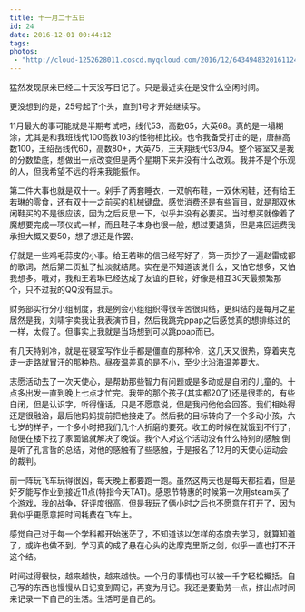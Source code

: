 ```yaml
---
title: 十一月二十五日
id: 24
date: 2016-12-01 00:44:12
tags:
photos:
 - "http://cloud-1252628011.coscd.myqcloud.com/2016/12/6434948320161124000144091.jpg"
---
```



猛然发现原来已经二十天没写日记了。只是最近实在是没什么空闲时间。

更没想到的是，25号起了个头，直到1号才开始继续写。

11月最大的事可能就是半期考试吧，线代53，高数65，大英68。真的是一塌糊涂，尤其是和我班线代100高数103的怪物相比较。也令我备受打击的是，唐赫高数100，王绍岳线代60，高数80+，大英75，王天翔线代93/94。整个寝室又是我的分数垫底，想做出一点改变但是两个星期下来并没有什么改观。我并不是个乐观的人，但我希望不远的将来我能振作。

第二件大事也就是双十一。剁手了两套睡衣，一双帆布鞋，一双休闲鞋，还有给王若琳的零食，还有双十一之前买的机械键盘。感觉消费还是有些盲目，就是那双休闲鞋买的不是很应该，因为之后反思一下，似乎并没有必要买。当时想买就像着了魔想要完成一项仪式一样，而且鞋子本身也很一般，想过要退货，但是来回运费我承担大概又要50，想了想还是作罢。

仔就是一些鸡毛蒜皮的小事。给王若琳的信已经写好了，第一页抄了一遍赵雷成都的歌词，然后第二页扯了扯淡就结尾。实在是不知道该说什么，又怕它想多，又怕我想多。哦对，我和王若琳已经达成了友谊的巨轮，好像是相互30天最频繁那个，只不过我的QQ没有显示。

财务部实行分小组制度，我是例会小组组织得很辛苦很纠结，更纠结的是每月之星居然是我，刘啸宇卖我让我表演节目，然后我跳完ppap之后感觉真的想排练过的一样，太假了。但事实上我就是当场想到可以跳ppap而已。

有几天特别冷，就是在寝室写作业手都是僵直的那种冷，这几天又很热，穿着夹克走一走路就冒汗的那种热。昼夜温差真的是不小，至少比沿海温差要大。

志愿活动去了一次天使心，是帮助那些智力有问题或是多动或是自闭的儿童的。十点多出发一直到晚上七点才忙完。我带的那个孩子(其实都20了)还是很乖的，有些自闭，但是认识字，听得懂话，只是不愿意说，但是我问他他会回答。我们相处得还是很融洽，最后他妈妈提前把他接走了。然后我的目标转向了一个多动小孩，六七岁的样子，一个多小时把我们几个人折磨的要死。收工的时候在就饿到不行了，随便在楼下找了家面馆就解决了晚饭。我个人对这个活动没有什么特别的感触 倒是听了孔言哲的总结，对他的感触有了些感触，于是报名了12月的天使心运动会的裁判。

前一阵玩飞车玩得很凶，每天晚上都要跑一跑。虽然这两天也是每天都挂着，但是好歹能写作业到接近11点(特指今天TAT)。感恩节特惠的时候第一次用steam买了个游戏，我的战争，好评度很高，但是我玩了俩小时之后也不愿意在打开了，因为我似乎更愿意把时间耗费在飞车上。

感觉自己对于每一个学科都开始迷茫了，不知道该以怎样的态度去学习，就算知道了，或许也做不到。学习真的成了悬在心头的达摩克里斯之剑，似乎一直也打不开这个结。

时间过得很快，越来越快，越来越快。一个月的事情也可以被一千字轻松概括。自己写的东西也慢慢从日记变到周记，再变为月记。我还是要勤劳一点，挤出点时间来记录一下自己的生活。生活可是自己的。

